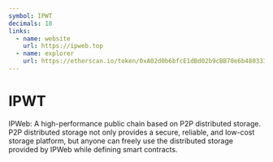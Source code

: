 ```yaml
---
symbol: IPWT
decimals: 18
links:
  - name: website
    url: https://ipweb.top
  - name: explorer
    url: https://etherscan.io/token/0xA02d0b6bfcE1dBd02b9cBB70e6b480333E8A86eC
---
```


# IPWT

IPWeb: A high-performance public chain based on P2P distributed storage. P2P distributed storage not only provides a secure, reliable, and low-cost storage platform, but anyone can freely use the distributed storage provided by IPWeb while defining smart contracts.
